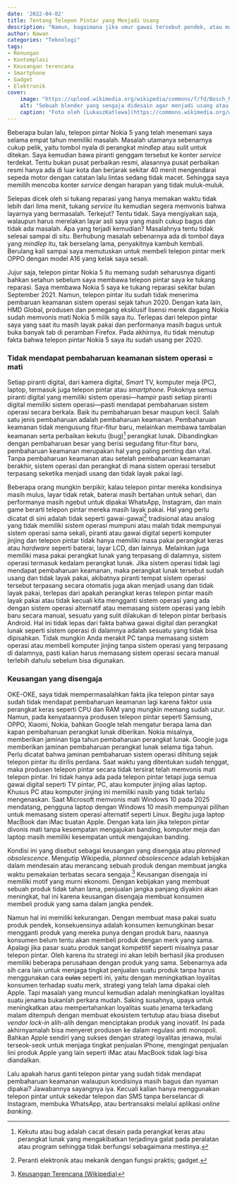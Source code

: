```yaml
---
date: '2022-04-02'
title: Tentang Telepon Pintar yang Menjadi Usang
description: "Namun, bagaimana jika umur gawai tersebut pendek, atau malah memang disengaja dibuat sedemikian rupa?"
author: Nawan
categories: "Teknologi"
tags:
- Renungan
- Kontemplasi
- Keusangan terencana
- Smartphone
- Gadget
- Elektronik
cover:
    image: "https://upload.wikimedia.org/wikipedia/commons/f/fd/Bosch_MaxoMixx_planned_obsolence.jpg"
    alt: "Sebuah blender yang sengaja didesain agar menjadi usang atau rusak setelah beberapa tahun dan sulit diperbaiki"
    caption: "Foto oleh [LukaszKatlewa](https://commons.wikimedia.org/wiki/File:Bosch_MaxoMixx_planned_obsolence.jpg), [CC BY-SA 4.0](https://creativecommons.org/licenses/by-sa/4.0), via Wikimedia Commons."
---
```


Beberapa bulan lalu, telepon pintar Nokia 5 yang telah menemani saya selama empat tahun memiliki masalah. Masalah utamanya sebenarnya cukup pelik, yaitu tombol nyala di perangkat *mindlep* atau sulit untuk ditekan. Saya kemudian bawa piranti genggam tersebut ke konter *service* terdekat. Tentu bukan pusat perbaikan resmi, alasannya pusat perbaikan resmi hanya ada di luar kota dan berjarak sekitar 40 menit mengendarai sepeda motor dengan catatan lalu lintas sedang tidak macet. Sehingga saya memilih mencoba konter *service* dengan harapan yang tidak muluk-muluk.

Selepas dicek oleh si tukang reparasi yang hanya memakan waktu tidak lebih dari lima menit, tukang *service* itu kemudian segera memvonis bahwa layarnya yang bermasalah. Terkejut? Tentu tidak. Saya mengiyakan saja, walaupun harus merelakan layar asli saya yang masih cukup bagus dan tidak ada masalah. Apa yang terjadi kemudian? Masalahnya tentu tidak selesai sampai di situ. Berhubung masalah sebenarnya ada di tombol daya yang *mindlep* itu, tak berselang lama, penyakitnya kambuh kembali. Berulang kali sampai saya memutuskan untuk membeli telepon pintar merk OPPO dengan model A16 yang kelak saya sesali.

Jujur saja, telepon pintar Nokia 5 itu memang sudah seharusnya diganti bahkan setahun sebelum saya membawa telepon pintar saya ke tukang reparasi. Saya membawa Nokia 5 saya ke tukang reparasi sekitar bulan September 2021. Namun, telepon pintar itu sudah tidak menerima pembaruan keamanan sistem operasi sejak tahun 2020. Dengan kata lain, HMD Global, produsen dan pemegang eksklusif lisensi merek dagang Nokia sudah memvonis mati Nokia 5 milik saya itu. Terlepas dari telepon pintar saya yang saat itu masih layak pakai dan performanya masih bagus untuk buka banyak tab di peramban Firefox. Pada akhirnya, itu tidak menutup fakta bahwa telepon pintar Nokia 5 saya itu sudah usang per 2020.

### Tidak mendapat pembaharuan keamanan sistem operasi = mati

Setiap piranti digital, dari kamera digital, *Smart* TV, komputer meja (PC), laptop, termasuk juga telepon pintar atau *smartphone*. Pokoknya semua piranti digital yang memiliki sistem operasi—hampir pasti setiap piranti digital memiliki sistem operasi—pasti mendapat pembaharuan sistem operasi secara berkala. Baik itu pembaharuan besar maupun kecil. Salah satu jenis pembaharuan adalah pembaharuan keamanan. Pembaharuan keamanan tidak mengusung fitur-fitur baru, melainkan membawa tambalan keamanan serta perbaikan kekutu (bug)[^1] perangkat lunak. Dibandingkan dengan pembaharuan besar yang berisi segudang fitur-fitur baru, pembaharuan keamanan merupakan hal yang paling penting dan vital. Tanpa pembaharuan keamanan atau setelah pembaharuan keamanan berakhir, sistem operasi dan perangkat di mana sistem operasi tersebut terpasang seketika menjadi usang dan tidak layak pakai lagi.

Beberapa orang mungkin berpikir, kalau telepon pintar mereka kondisinya masih mulus, layar tidak retak, baterai masih bertahan untuk sehari, dan performanya masih ngebut untuk dipakai WhatsApp, Instagram, dan main game berarti telepon pintar mereka masih layak pakai. Hal yang perlu dicatat di sini adalah tidak seperti gawai-gawai[^2] tradisional atau analog yang tidak memiliki sistem operasi mumpuni atau malah tidak mempunyai sistem operasi sama sekali, piranti atau gawai digital seperti komputer jinjing dan telepon pintar tidak hanya memiliki masa pakai perangkat keras atau *hardware* seperti baterai, layar LCD, dan lainnya. Melainkan juga memiliki masa pakai perangkat lunak yang terpasang di dalamnya, sistem operasi termasuk kedalam perangkat lunak. Jika sistem operasi tidak lagi mendapat pembaharuan keamanan, maka perangkat lunak tersebut sudah usang dan tidak layak pakai, akibatnya piranti tempat sistem operasi tersebut terpasang secara otomatis juga akan menjadi usang dan tidak layak pakai, terlepas dari apakah perangkat keras telepon pintar masih layak pakai atau tidak kecuali kita mengganti sistem operasi yang ada dengan sistem operasi alternatif atau memasang sistem operasi yang lebih baru secara manual, sesuatu yang sulit dilakukan di telepon pintar berbasis Android. Hal ini tidak lepas dari fakta bahwa gawai digital dan perangkat lunak seperti sistem operasi di dalamnya adalah sesuatu yang tidak bisa dipisahkan. Tidak mungkin Anda merakit PC tanpa memasang sistem operasi atau membeli komputer jinjing tanpa sistem operasi yang terpasang di dalamnya, pasti kalian harus memasang sistem operasi secara manual terlebih dahulu sebelum bisa digunakan.

### Keusangan yang disengaja

OKE-OKE, saya tidak mempermasalahkan fakta jika telepon pintar saya sudah tidak mendapat pembaharuan keamanan lagi karena faktor usia perangkat keras seperti CPU dan RAM yang mungkin memang sudah uzur. Namun, pada kenyataannya produsen telepon pintar seperti Samsung, OPPO, Xiaomi, Nokia, bahkan Google telah mengatur berapa lama dan kapan pembaharuan perangkat lunak diberikan. Nokia misalnya, memberikan jaminan tiga tahun pembaharuan perangkat lunak. Google juga memberikan jaminan pembaharuan perangkat lunak selama tiga tahun. Perlu dicatat bahwa jaminan pembaharuan sistem operasi dihitung sejak telepon pintar itu dirilis perdana. Saat waktu yang ditentukan sudah tenggat, maka produsen telepon pintar secara tidak tersirat telah memvonis mati telepon pintar. Ini tidak hanya ada pada telepon pintar tetapi juga semua gawai digital seperti TV pintar, PC, atau komputer jinjing alias laptop. Khusus PC atau komputer jinjing ini memiliki nasib yang tidak terlalu mengenaskan. Saat Microsoft memvonis mati Windows 10 pada 2025 mendatang, pengguna laptop dengan Windows 10 masih mempunyai pilihan untuk memasang sistem operasi alternatif seperti Linux. Begitu juga laptop MacBook dan iMac buatan Apple. Dengan kata lain jika telepon pintar divonis mati tanpa kesempatan mengajukan banding, komputer meja dan laptop masih memiliki kesempatan untuk mengajukan banding.

Kondisi ini yang disebut sebagai keusangan yang disengaja atau *planned obsolescence*. Mengutip Wikipedia, *planned obsolescence* adalah kebijakan dalam mendesain atau merancang sebuah produk dengan membuat jangka waktu pemakaian terbatas secara sengaja.[^3] Keusangan disengaja ini memiliki motif yang murni ekonomi. Dengan kebijakan yang membuat sebuah produk tidak tahan lama, penjualan jangka panjang diyakini akan meningkat, hal ini karena keusangan disengaja membuat konsumen membeli produk yang sama dalam jangka pendek.

Namun hal ini memiliki kekurangan. Dengan membuat masa pakai suatu produk pendek, konsekuensinya adalah konsumen kemungkinan besar mengganti produk yang mereka punya dengan produk baru, naasnya konsumen belum tentu akan membeli produk dengan merk yang sama. Apalagi jika pasar suatu produk sangat kompetitif seperti misalnya pasar telepon pintar. Oleh karena itu strategi ini akan lebih berhasil jika produsen memiliki beberapa perusahaan dengan produk yang sama. Sebenarnya ada sih cara lain untuk menjaga tingkat penjualan suatu produk tanpa harus menggunakan cara ~~culas~~ seperti ini, yaitu dengan meningkatkan loyalitas konsumen terhadap suatu merk, strategi yang telah lama dipakai oleh Apple. Tapi masalah yang muncul kemudian adalah meningkatkan loyalitas suatu jenama bukanlah perkara mudah. Saking susahnya, upaya untuk meningkatkan atau mempertahankan loyalitas suatu jenama terkadang malam ditempuh dengan membuat ekosistem tertutup atau biasa disebut *vendor lock-in* alih-alih dengan menciptakan produk yang inovatif. Ini pada akhirnyamalah bisa menyeret produsen ke dalam regulasi anti monopoli. Bahkan Apple sendiri yang sukses dengan strategi loyalitas jenawa, mulai terseok-seok untuk menjaga tingkat penjualan iPhone, mengingat penjualan lini produk Apple yang lain seperti iMac atau MacBook tidak lagi bisa diandalkan.

Lalu apakah harus ganti telepon pintar yang sudah tidak mendapat pembaharuan keamanan walaupun kondisinya masih bagus dan nyaman dipakai? Jawabannya sayangnya iya. Kecuali kalian hanya menggunakan telepon pintar untuk sekedar telepon dan SMS tanpa berselancar di Instagram, membuka WhatsApp, atau bertransaksi melalui aplikasi *online banking*.

[^1]: Kekutu atau bug adalah cacat desain pada perangkat keras atau perangkat lunak yang mengakibatkan terjadinya galat pada peralatan atau program sehingga tidak berfungsi sebagaimana mestinya.
[^2]: Peranti elektronik atau mekanik dengan fungsi praktis; gadget.
[^3]: [Keusangan Terencana (Wikipedia)](https://id.wikipedia.org/w/index.php?title=Keusangan_terencana&oldid=20821649)
